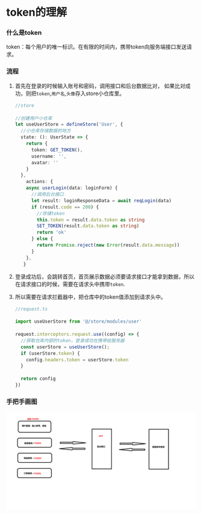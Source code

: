 # token的理解



### 什么是token

token：每个用户的唯一标识。在有限的时间内，携带token向服务端接口发送请求。



### 流程

1. 首先在登录的时候输入账号和密码，调用接口和后台数据比对，
   如果比对成功，则把`token`,`用户名`,`头像`存入store小仓库里。

   ```ts
   //store 
   
   //创建用户小仓库
   let useUserStore = defineStore('User', {
     //小仓库存储数据的地方
     state: (): UserState => {
       return {
         token: GET_TOKEN(),
         username: '',
         avatar: ''
       }
     },
       actions: {
       async userLogin(data: loginForm) {
         //调用后台接口
         let result: loginResponseData = await reqLogin(data)
         if (result.code == 200) {
           //存储token
           this.token = result.data.token as string
           SET_TOKEN(result.data.token as string)
           return 'ok'
         } else {
           return Promise.reject(new Error(result.data.message))
         }
       },
      }
   
   ```

   

2. 登录成功后，会跳转首页，首页展示数据必须要请求接口才能拿到数据，所以在请求接口的时候，需要在请求头中携带`token`.

   

3. 所以需要在请求拦截器中，把仓库中的token值添加到请求头中。
   ```ts
   //request.ts
   
   import useUserStore from '@/store/modules/user'
   
   request.interceptors.request.use((config) => {
     //获取仓库内部的token，登录成功在携带给服务器
     const userStore = useUserStore();
     if (userStore.token) {
       config.headers.token = userStore.token
     }
   
     return config
   })
   ```





### 手把手画图



![P48](../image/P48_1.png)